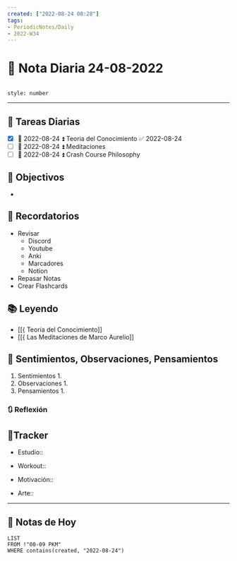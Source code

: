 ```yaml
---
created: ["2022-08-24 08:28"]
tags:
- PeriodicNotes/Daily
- 2022-W34
---
```


# 📅 Nota Diaria 24-08-2022
```toc

style: number

```

---
## 🔷 Tareas Diarias
- [x] 📅 2022-08-24 ⏫ Teoria del Conocimiento ✅ 2022-08-24
- [ ] 📅 2022-08-24 ⏫ Meditaciones
- [ ] 📅 2022-08-24 ⏫ Crash Course Philosophy

## 🎯 Objectivos
- 
## 📕 Recordatorios
- Revisar
	- Discord
	- Youtube
	- Anki
	- Marcadores
	- Notion
- Repasar Notas
- Crear Flashcards

## 📚 Leyendo
- [[{ Teoria del Conocimiento]]
- [[{ Las Meditaciones de Marco Aurelio]]
## 💬 Sentimientos, Observaciones, Pensamientos 
1. Sentimientos
	1. 
2. Observaciones
	1. 
3. Pensamientos
	1. 
### 🔃 Reflexión

## 🔷Tracker

- Estudio::

- Workout::

- Motivación::

- Arte::
---

## 📅 Notas de Hoy
```dataview
LIST 
FROM !"00-09 PKM" 
WHERE contains(created, "2022-08-24")
```